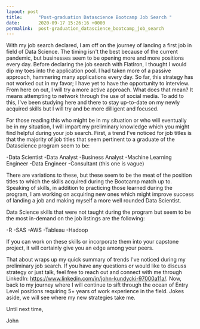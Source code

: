 ```yaml
---
layout: post
title:      "Post-graduation Datascience Bootcamp Job Search "
date:       2020-09-17 15:26:16 +0000
permalink:  post-graduation_datascience_bootcamp_job_search
---
```



With my job search declared, I am off on the journey of landing a first job in field of Data Science. The timing isn't the best because of the current pandemic, but businesses seem to be opening more and more positions every day. Before declaring the job search with FlatIron, I thought I would dip my toes into the application pool. I had taken more of a passive approach, hammering many applications every day. So far, this strategy has not worked out in my favor; I have yet to have the opportunity to interview. From here on out, I will try a more active approach. What does that mean? It means attempting to network through the use of social media. To add to this, I've been studying here and there to stay up-to-date on my newly acquired skills but I will try and be more dilligent and focused.

For those reading this who might be in my situation or who will eventually be in my situation, I will impart my preliminary knowledge which you might find helpful during your job search. First, a trend I've noticed for job titles is that the majority of job titles that seem pertinent to a graduate of the Datascience program seem to be:

-Data Scientist
-Data Analyst
-Business Analyst
-Machine Learning Engineer
-Data Engineer
-Consultant (this one is vague)

There are variations to these, but these seem to be the meat of the position titles to which the skills acquired during the Bootcamp match up to. Speaking of skills, in addition to practicing those learned during the program, I am working on acquiring new ones which might improve success of landing a job and making myself a more well rounded Data Scientist.

Data Science skills that were not taught during the program but seem to be the most in-demand on the job listings are the following:

-R
-SAS
-AWS
-Tableau
-Hadoop

If you can work on these skills or incorporate them into your capstone project, it will certainly give you an edge among your peers.

That about wraps up my quick summary of trends I've noticed during my preliminary job search. If you have any questions or would like to discuss strategy or just talk, feel free to reach out and connect with me through LinkedIn: https://www.linkedin.com/in/john-kundycki-97000a11a/. Now, back to my journey where I will continue to sift through the ocean of Entry Level positions requiring 5+ years of work experience in the field. Jokes aside, we will see where my new strategies take me.

Until next time,

John
